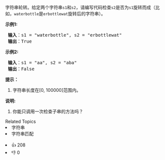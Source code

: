<p>字符串轮转。给定两个字符串<code>s1</code>和<code>s2</code>，请编写代码检查<code>s2</code>是否为<code>s1</code>旋转而成（比如，<code>waterbottle</code>是<code>erbottlewat</code>旋转后的字符串）。</p>

<p><strong>示例1:</strong></p>

<pre><strong> 输入</strong>：s1 = "waterbottle", s2 = "erbottlewat"
<strong> 输出</strong>：True
</pre>

<p><strong>示例2:</strong></p>

<pre><strong> 输入</strong>：s1 = "aa", s2 = "aba"
<strong> 输出</strong>：False
</pre>

<ol> 
</ol>

<p><strong>提示：</strong></p>

<ol> 
 <li>字符串长度在[0, 100000]范围内。</li> 
</ol>

<p><strong>说明:</strong></p>

<ol> 
 <li>你能只调用一次检查子串的方法吗？</li> 
</ol>

<div><div>Related Topics</div><div><li>字符串</li><li>字符串匹配</li></div></div><br><div><li>👍 208</li><li>👎 0</li></div>